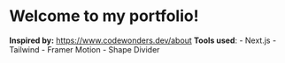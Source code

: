 # Welcome to my portfolio!
**Inspired by:** https://www.codewonders.dev/about
**Tools used**:
	- Next.js
	- Tailwind
	- Framer Motion
	- Shape Divider